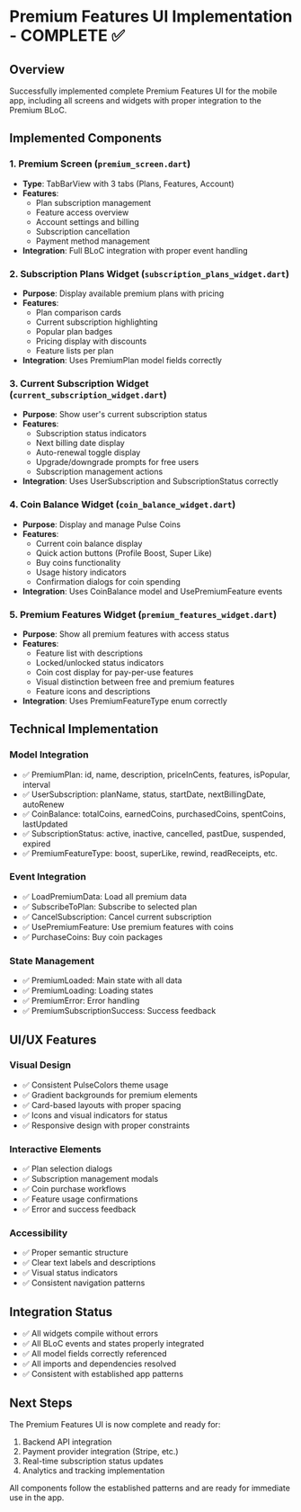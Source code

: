 # Premium Features UI Implementation - COMPLETE ✅

## Overview
Successfully implemented complete Premium Features UI for the mobile app, including all screens and widgets with proper integration to the Premium BLoC.

## Implemented Components

### 1. Premium Screen (`premium_screen.dart`)
- **Type**: TabBarView with 3 tabs (Plans, Features, Account)
- **Features**:
  - Plan subscription management
  - Feature access overview
  - Account settings and billing
  - Subscription cancellation
  - Payment method management
- **Integration**: Full BLoC integration with proper event handling

### 2. Subscription Plans Widget (`subscription_plans_widget.dart`)
- **Purpose**: Display available premium plans with pricing
- **Features**:
  - Plan comparison cards
  - Current subscription highlighting
  - Popular plan badges
  - Pricing display with discounts
  - Feature lists per plan
- **Integration**: Uses PremiumPlan model fields correctly

### 3. Current Subscription Widget (`current_subscription_widget.dart`)
- **Purpose**: Show user's current subscription status
- **Features**:
  - Subscription status indicators
  - Next billing date display
  - Auto-renewal toggle display
  - Upgrade/downgrade prompts for free users
  - Subscription management actions
- **Integration**: Uses UserSubscription and SubscriptionStatus correctly

### 4. Coin Balance Widget (`coin_balance_widget.dart`)
- **Purpose**: Display and manage Pulse Coins
- **Features**:
  - Current coin balance display
  - Quick action buttons (Profile Boost, Super Like)
  - Buy coins functionality
  - Usage history indicators
  - Confirmation dialogs for coin spending
- **Integration**: Uses CoinBalance model and UsePremiumFeature events

### 5. Premium Features Widget (`premium_features_widget.dart`)
- **Purpose**: Show all premium features with access status
- **Features**:
  - Feature list with descriptions
  - Locked/unlocked status indicators
  - Coin cost display for pay-per-use features
  - Visual distinction between free and premium features
  - Feature icons and descriptions
- **Integration**: Uses PremiumFeatureType enum correctly

## Technical Implementation

### Model Integration
- ✅ PremiumPlan: id, name, description, priceInCents, features, isPopular, interval
- ✅ UserSubscription: planName, status, startDate, nextBillingDate, autoRenew
- ✅ CoinBalance: totalCoins, earnedCoins, purchasedCoins, spentCoins, lastUpdated
- ✅ SubscriptionStatus: active, inactive, cancelled, pastDue, suspended, expired
- ✅ PremiumFeatureType: boost, superLike, rewind, readReceipts, etc.

### Event Integration
- ✅ LoadPremiumData: Load all premium data
- ✅ SubscribeToPlan: Subscribe to selected plan
- ✅ CancelSubscription: Cancel current subscription
- ✅ UsePremiumFeature: Use premium features with coins
- ✅ PurchaseCoins: Buy coin packages

### State Management
- ✅ PremiumLoaded: Main state with all data
- ✅ PremiumLoading: Loading states
- ✅ PremiumError: Error handling
- ✅ PremiumSubscriptionSuccess: Success feedback

## UI/UX Features

### Visual Design
- ✅ Consistent PulseColors theme usage
- ✅ Gradient backgrounds for premium elements
- ✅ Card-based layouts with proper spacing
- ✅ Icons and visual indicators for status
- ✅ Responsive design with proper constraints

### Interactive Elements
- ✅ Plan selection dialogs
- ✅ Subscription management modals
- ✅ Coin purchase workflows
- ✅ Feature usage confirmations
- ✅ Error and success feedback

### Accessibility
- ✅ Proper semantic structure
- ✅ Clear text labels and descriptions
- ✅ Visual status indicators
- ✅ Consistent navigation patterns

## Integration Status
- ✅ All widgets compile without errors
- ✅ All BLoC events and states properly integrated
- ✅ All model fields correctly referenced
- ✅ All imports and dependencies resolved
- ✅ Consistent with established app patterns

## Next Steps
The Premium Features UI is now complete and ready for:
1. Backend API integration
2. Payment provider integration (Stripe, etc.)
3. Real-time subscription status updates
4. Analytics and tracking implementation

All components follow the established patterns and are ready for immediate use in the app.
